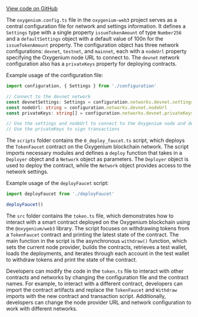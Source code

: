 [View code on GitHub](https://github.com/oxygenium/oxygenium-web3/.autodoc/docs/json/packages/cli/templates/base)

The `oxygenium.config.ts` file in the `oxygenium-web3` project serves as a central configuration file for network and settings information. It defines a `Settings` type with a single property `issueTokenAmount` of type `Number256` and a `defaultSettings` object with a default value of 100n for the `issueTokenAmount` property. The configuration object has three network configurations: `devnet`, `testnet`, and `mainnet`, each with a `nodeUrl` property specifying the Oxygenium node URL to connect to. The `devnet` network configuration also has a `privateKeys` property for deploying contracts.

Example usage of the configuration file:

```typescript
import configuration, { Settings } from './configuration'

// Connect to the devnet network
const devnetSettings: Settings = configuration.networks.devnet.settings
const nodeUrl: string = configuration.networks.devnet.nodeUrl
const privateKeys: string[] = configuration.networks.devnet.privateKeys

// Use the settings and nodeUrl to connect to the Oxygenium node and deploy contracts
// Use the privateKeys to sign transactions
```

The `scripts` folder contains the `0_deploy_faucet.ts` script, which deploys the `TokenFaucet` contract on the Oxygenium blockchain network. The script imports necessary modules and defines a `deploy` function that takes in a `Deployer` object and a `Network` object as parameters. The `Deployer` object is used to deploy the contract, while the `Network` object provides access to the network settings.

Example usage of the `deployFaucet` script:

```javascript
import deployFaucet from './deployFaucet'

deployFaucet()
```

The `src` folder contains the `token.ts` file, which demonstrates how to interact with a smart contract deployed on the Oxygenium blockchain using the `@oxygenium/web3` library. The script focuses on withdrawing tokens from a `TokenFaucet` contract and printing the latest state of the contract. The main function in the script is the asynchronous `withdraw()` function, which sets the current node provider, builds the contracts, retrieves a test wallet, loads the deployments, and iterates through each account in the test wallet to withdraw tokens and print the state of the contract.

Developers can modify the code in the `token.ts` file to interact with other contracts and networks by changing the configuration file and the contract names. For example, to interact with a different contract, developers can import the contract artifacts and replace the `TokenFaucet` and `Withdraw` imports with the new contract and transaction script. Additionally, developers can change the node provider URL and network configuration to work with different networks.
